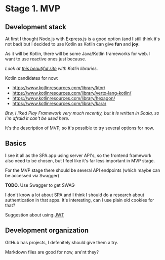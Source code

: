 # Stage 1. MVP

## Development stack

At first I thought Node.js with Express.js is a good option (and I still think it's not bad) but I decided to use Kotlin as Kotlin can give **fun** and **joy**.

As it will be Kotlin, there will be some Java/Kotlin frameworks for web. I want to use reactive ones just because.

_Look at [this beautiful site](https://www.kotlinresources.com/) with Kotlin libraries._

Kotlin candidates for now:
- https://www.kotlinresources.com/library/ktor/
- https://www.kotlinresources.com/library/vertx-lang-kotlin/
- https://www.kotlinresources.com/library/hexagon/
- https://www.kotlinresources.com/library/kara/

_Btw, I liked Play Framework very much recently, but it is written in Scala, so I'm afraid it can't be used here._

It's the description of MVP, so it's possible to try several options for now.

## Basics

I see it all as the SPA app using server API's, so the frontend framework also need to be chosen, but I feel like it's far less important in MVP stage.

For the MVP stage there should be several API endpoints (which maybe can be accessed via Swagger)

**TODO.** Use Swagger to get SWAG

I don't know a lot about SPA and I think I should do a research about authentication in that apps. It's interesting, can I use plain old cookies for that?

Suggestion about using [JWT](https://auth0.com/docs/security/store-tokens)

## Development organization

GitHub has projects, I defenitely should give them a try.

Markdown files are good for now, are'nt they?